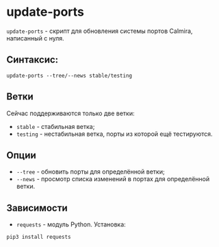 # update-ports

`update-ports` - скрипт для обновления системы портов Calmira, написанный с нуля.

## Синтаксис:

```
update-ports --tree/--news stable/testing
```

## Ветки

Сейчас поддерживаются только две ветки:

* `stable` - стабильная ветка;
* `testing` - нестабильная ветка, порты из которой ещё тестируются.

## Опции

* `--tree` - обновить порты для определённой ветки;
* `--news` - просмотр списка изменений в портах для определённой ветки.

## Зависимости

* `requests` - модуль Python. Установка:

```python
pip3 install requests
```
